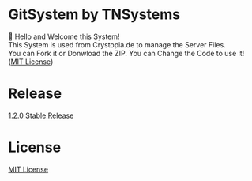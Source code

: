 # GitSystem by TNSystems

👋 Hello and Welcome this System! <br>
This System is used from Crystopia.de to manage the Server Files.<br>
You can Fork it or Donwload  the ZIP. You can Change the Code to use it!([MIT License](https://github.com/tnsjesper/GitSystem/blob/main/LICENSE))

# Release

[1.2.0 Stable Release](https://github.com/tnsjesper/GitSystem/releases/tag/1.2.0)

# License

[MIT License](https://github.com/tnsjesper/GitSystem/blob/main/LICENSE)
